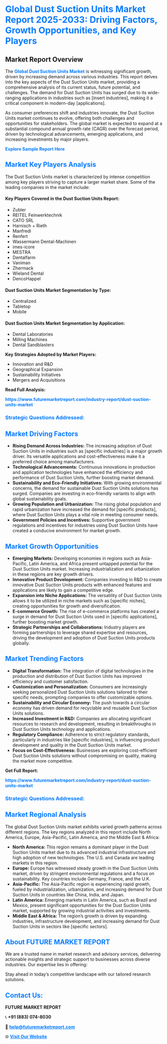 <h1 style="color: #007BFF;">Global Dust Suction Units Market Report 2025-2033: Driving Factors, Growth Opportunities, and Key Players</h1>

<section id="overview">
<h2>Market Report Overview</h2>
<p>The <a href="https://www.futuremarketreport.com/industry-report/dust-suction-units-market" style="color: #007BFF; text-decoration: none;"><strong>Global Dust Suction Units Market</strong></a> is witnessing significant growth, driven by increasing demand across various industries. This report delves into the key aspects of the Dust Suction Units market, providing a comprehensive analysis of its current status, future potential, and challenges. The demand for Dust Suction Units has surged due to its wide-ranging applications in industries such as [insert industries], making it a critical component in modern-day [applications].</p>
<p>As consumer preferences shift and industries innovate, the Dust Suction Units market continues to evolve, offering both challenges and opportunities for stakeholders. The global market is expected to expand at a substantial compound annual growth rate (CAGR) over the forecast period, driven by technological advancements, emerging applications, and increasing investments by major players.</p>
</section>

<section id="overview">
<p><a href="https://www.futuremarketreport.com/request-sample/reportId=92405" style="color: #007BFF; text-decoration: none;"><strong>Explore Sample Report Here</strong></a></p>
</section>

<section id="key-players">
<h2 style="color: #007BFF;">Market Key Players Analysis</h2>
<p>The Dust Suction Units market is characterized by intense competition among key players striving to capture a larger market share. Some of the leading companies in the market include:</p>
<h4>Key Players Covered in the Dust Suction Units Report:</h4>
<ul><li>Zubler</li><li>REITEL Feinwerktechnik</li><li>CATO SRL</li><li>Harnisch + Rieth</li><li>Manfredi</li><li>Renfert</li><li>Wassermann Dental-Machinen</li><li>imes-icore</li><li>MESTRA</li><li>Dentalfarm</li><li>Vaniman</li><li>Zhermack</li><li>Wieland Dental</li><li>DencoHappel</li></ul>
<h4>Dust Suction Units Market Segmentation by Type:</h4>
<ul><li>Centralized</li><li>Tabletop</li><li>Mobile</li></ul>

<h4>Dust Suction Units Market Segmentation by Application:</h4>
<ul><li>Dental Laboratories</li><li>Milling Machines</li><li>Dental Sandblasters</li></ul>
<p><strong>Key Strategies Adopted by Market Players:</strong></p>
<ul>
<li>Innovation and R&D</li>
<li>Geographical Expansion</li>
<li>Sustainability Initiatives</li>
<li>Mergers and Acquisitions</li>
</ul>
</section>

<section>
<p><strong>Read Full Analysis: </strong></p><a href="https://www.futuremarketreport.com/industry-report/dust-suction-units-market" style="color: #007BFF; text-decoration: none;"><strong>https://www.futuremarketreport.com/industry-report/dust-suction-units-market</strong></a>
<h3 style="color: #007BFF;">Strategic Questions Addressed:</h3>
</section>

<section id="driving-factors">
<h2 style="color: #007BFF;">Market Driving Factors</h2>
<ul>
<li><strong>Rising Demand Across Industries:</strong> The increasing adoption of Dust Suction Units in industries such as [specific industries] is a major growth driver. Its versatile applications and cost-effectiveness make it a preferred choice among manufacturers.</li>
<li><strong>Technological Advancements:</strong> Continuous innovations in production and application technologies have enhanced the efficiency and performance of Dust Suction Units, further boosting market demand.</li>
<li><strong>Sustainability and Eco-Friendly Initiatives:</strong> With growing environmental concerns, the demand for sustainable Dust Suction Units solutions has surged. Companies are investing in eco-friendly variants to align with global sustainability goals.</li>
<li><strong>Growing Population and Urbanization:</strong> The rising global population and rapid urbanization have increased the demand for [specific products], where Dust Suction Units plays a vital role in meeting consumer needs.</li>
<li><strong>Government Policies and Incentives:</strong> Supportive government regulations and incentives for industries using Dust Suction Units have created a conducive environment for market growth.</li>
</ul>
</section>

<section id="growth-opportunities">
<h2 style="color: #007BFF;">Market Growth Opportunities</h2>
<ul>
<li><strong>Emerging Markets:</strong> Developing economies in regions such as Asia-Pacific, Latin America, and Africa present untapped potential for the Dust Suction Units market. Increasing industrialization and urbanization in these regions are key growth drivers.</li>
<li><strong>Innovative Product Development:</strong> Companies investing in R&D to create innovative Dust Suction Units products with enhanced features and applications are likely to gain a competitive edge.</li>
<li><strong>Expansion into Niche Applications:</strong> The versatility of Dust Suction Units allows it to be utilized in niche markets such as [specific niches], creating opportunities for growth and diversification.</li>
<li><strong>E-commerce Growth:</strong> The rise of e-commerce platforms has created a surge in demand for Dust Suction Units used in [specific applications], further boosting market growth.</li>
<li><strong>Strategic Partnerships and Collaborations:</strong> Industry players are forming partnerships to leverage shared expertise and resources, driving the development and adoption of Dust Suction Units products globally.</li>
</ul>
</section>

<section id="trending-factors">
<h2 style="color: #007BFF;">Market Trending Factors</h2>
<ul>
<li><strong>Digital Transformation:</strong> The integration of digital technologies in the production and distribution of Dust Suction Units has improved efficiency and customer satisfaction.</li>
<li><strong>Customization and Personalization:</strong> Consumers are increasingly seeking personalized Dust Suction Units solutions tailored to their specific needs, prompting companies to offer customizable options.</li>
<li><strong>Sustainability and Circular Economy:</strong> The push towards a circular economy has driven demand for recyclable and reusable Dust Suction Units solutions.</li>
<li><strong>Increased Investment in R&D:</strong> Companies are allocating significant resources to research and development, resulting in breakthroughs in Dust Suction Units technology and applications.</li>
<li><strong>Regulatory Compliance:</strong> Adherence to strict regulatory standards, particularly in industries like [specific industries], is influencing product development and quality in the Dust Suction Units market.</li>
<li><strong>Focus on Cost-Effectiveness:</strong> Businesses are exploring cost-efficient Dust Suction Units solutions without compromising on quality, making the market more competitive.</li>
</ul>
</section>

<section>
<p><strong>Get Full Report: </strong></p><a href="https://www.futuremarketreport.com/industry-report/dust-suction-units-market" style="color: #007BFF; text-decoration: none;"><strong>https://www.futuremarketreport.com/industry-report/dust-suction-units-market</strong></a>
<h3 style="color: #007BFF;">Strategic Questions Addressed:</h3>
</section>


<section id="regional-analysis">
<h2 style="color: #007BFF;">Market Regional Analysis</h2>
<p>The global Dust Suction Units market exhibits varied growth patterns across different regions. The key regions analyzed in this report include North America, Europe, Asia-Pacific, Latin America, and the Middle East & Africa:</p>
<ul>
<li><strong>North America:</strong> This region remains a dominant player in the Dust Suction Units market due to its advanced industrial infrastructure and high adoption of new technologies. The U.S. and Canada are leading markets in this region.</li>
<li><strong>Europe:</strong> Europe has witnessed steady growth in the Dust Suction Units market, driven by stringent environmental regulations and a focus on sustainability. Key countries include Germany, France, and the U.K.</li>
<li><strong>Asia-Pacific:</strong> The Asia-Pacific region is experiencing rapid growth, fueled by industrialization, urbanization, and increasing demand for Dust Suction Units in countries like China, India, and Japan.</li>
<li><strong>Latin America:</strong> Emerging markets in Latin America, such as Brazil and Mexico, present significant opportunities for the Dust Suction Units market, supported by growing industrial activities and investments.</li>
<li><strong>Middle East & Africa:</strong> The region’s growth is driven by expanding industries, infrastructure development, and increasing demand for Dust Suction Units in sectors like [specific sectors].</li>
</ul>
</section>

<footer>
<h2 style="color: #007BFF;">About FUTURE MARKET REPORT</h2>
<p>We are a trusted name in market research and advisory services, delivering actionable insights and strategic support to businesses across diverse industries. Our expertise lies in offering:</p>

<p>Stay ahead in today’s competitive landscape with our tailored research solutions.</p>

<h2 style="color: #007BFF;">Contact Us:</h2>
<p><strong>FUTURE MARKET REPORT</strong></p>
<p>📞 <strong>+91 (883) 074-8030</strong></p>
<p>📧 <strong><a href="mailto:help@futuremarketreport.com" style="color: #007BFF;">help@futuremarketreport.com</a></strong></p>
<p>🌐 <strong><a href="https://www.futuremarketreport.com/" style="color: #007BFF;">Visit Our Website</a></strong></p>
</footer>